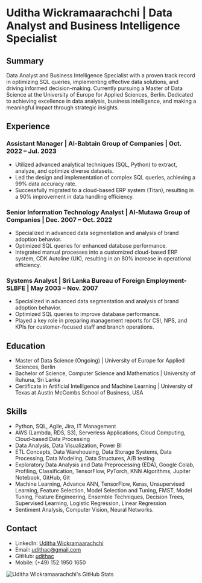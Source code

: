 # Uditha Wickramaarachchi | Data Analyst and Business Intelligence Specialist

## Summary

Data Analyst and Business Intelligence Specialist with a proven track record in optimizing SQL queries, implementing effective data solutions, and driving informed decision-making. Currently pursuing a Master of Data Science at the University of Europe for Applied Sciences, Berlin. Dedicated to achieving excellence in data analysis, business intelligence, and making a meaningful impact through strategic insights.

## Experience

### Assistant Manager | Al-Babtain Group of Companies | Oct. 2022 – Jul. 2023

- Utilized advanced analytical techniques (SQL, Python) to extract, analyze, and optimize diverse datasets.
- Led the design and implementation of complex SQL queries, achieving a 99% data accuracy rate.
- Successfully migrated to a cloud-based ERP system (Titan), resulting in a 90% improvement in data handling efficiency.

### Senior Information Technology Analyst | Al-Mutawa Group of Companies | Dec. 2007 – Oct. 2022

- Specialized in advanced data segmentation and analysis of brand adoption behavior.
- Optimized SQL queries for enhanced database performance.
- Integrated manual processes into a customized cloud-based ERP system, CDK Autoline (UK), resulting in an 80% increase in operational efficiency.

### Systems Analyst | Sri Lanka Bureau of Foreign Employment-SLBFE | May 2003 – Nov. 2007

- Specialized in advanced data segmentation and analysis of brand adoption behavior.
- Optimized SQL queries to improve database performance.
- Played a key role in preparing management reports for CSI, NPS, and KPIs for customer-focused staff and branch operations.

## Education

- Master of Data Science (Ongoing) | University of Europe for Applied Sciences, Berlin
- Bachelor of Science, Computer Science and Mathematics | University of Ruhuna, Sri Lanka
- Certificate in Artificial Intelligence and Machine Learning | University of Texas at Austin McCombs School of Business, USA

## Skills

- Python, SQL, Agile, Jira, IT Management
- AWS (Lambda, RDS, S3), Serverless Applications, Cloud Computing, Cloud-based Data Processing
- Data Analysis, Data Visualization, Power BI
- ETL Concepts, Data Warehousing, Data Storage Systems, Data Processing, Data Modeling, Data Structures, A/B testing
- Exploratory Data Analysis and Data Preprocessing (EDA), Google Colab, Profiling, Classification, TensorFlow, PyTorch, KNN Algorithms, Jupiter Notebook, GitHub, Git 
- Machine Learning, Advance ANN, TensorFlow, Keras, Unsupervised Learning, Feature Selection, Model Selection and Tuning, FMST, Model Tuning, Feature Engineering, Ensemble Techniques, Decision Trees, Supervised Learning, Logistic Regression, Linear Regression
- Sentiment Analysis, Computer Vision, Neural Networks.

## Contact

- LinkedIn: [Uditha Wickramaarachchi](https://www.linkedin.com/in/udithac/)
- Email: udithac@gmail.com
- GitHub: [udithac](https://github.com/udithac)
- Mobile: (+49) 152 1950 1650
  
![Uditha Wickramaarachchi's GitHub Stats](https://github-readme-stats.vercel.app/api?username=udithac&show_icons=true)
